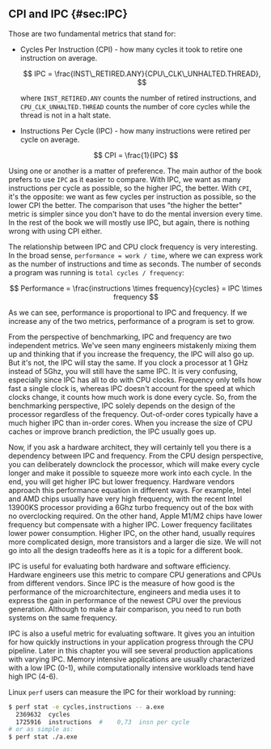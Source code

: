 

## CPI and IPC {#sec:IPC}

Those are two fundamental metrics that stand for:

* Cycles Per Instruction (CPI) - how many cycles it took to retire one instruction on average.

  $$
  IPC = \frac{INST\_RETIRED.ANY}{CPU\_CLK\_UNHALTED.THREAD},
  $$

  where `INST_RETIRED.ANY` counts the number of retired instructions, and `CPU_CLK_UNHALTED.THREAD` counts the number of core cycles while the thread is not in a halt state.

* Instructions Per Cycle (IPC) - how many instructions were retired per cycle on average.

$$
CPI = \frac{1}{IPC}
$$

Using one or another is a matter of preference. The main author of the book prefers to use `IPC` as it easier to compare. With IPC, we want as many instructions per cycle as possible, so the higher IPC, the better. With `CPI`, it's the opposite: we want as few cycles per instruction as possible, so the lower CPI the better. The comparison that uses "the higher the better" metric is simpler since you don't have to do the mental inversion every time. In the rest of the book we will mostly use IPC, but again, there is nothing wrong with using CPI either.

The relationship between IPC and CPU clock frequency is very interesting. In the broad sense, `performance = work / time`, where we can express work as the number of instructions and time as seconds. The number of seconds a program was running is `total cycles / frequency`: 

$$
Performance = \frac{instructions \times frequency}{cycles} = IPC \times frequency
$$

As we can see, performance is proportional to IPC and frequency. If we increase any of the two metrics, performance of a program is set to grow.

From the perspective of benchmarking, IPC and frequency are two independent metrics. We've seen many engineers mistakenly mixing them up and thinking that if you increase the frequency, the IPC will also go up. But it's not, the IPC will stay the same. If you clock a processor at 1 GHz instead of 5Ghz, you will still have the same IPC. It is very confusing, especially since IPC has all to do with CPU clocks. Frequency only tells how fast a single clock is, whereas IPC doesn't account for the speed at which clocks change, it counts how much work is done every cycle. So, from the benchmarking perspective, IPC solely depends on the design of the processor regardless of the frequency. Out-of-order cores typically have a much higher IPC than in-order cores. When you increase the size of CPU caches or improve branch prediction, the IPC usually goes up.

Now, if you ask a hardware architect, they will certainly tell you there is a dependency between IPC and frequency. From the CPU design perspective, you can deliberately downclock the processor, which will make every cycle longer and make it possible to squeeze more work into each cycle. In the end, you will get higher IPC but lower frequency. Hardware vendors approach this performance equation in different ways. For example, Intel and AMD chips usually have very high frequency, with the recent Intel 13900KS processor providing a 6Ghz turbo frequency out of the box with no overclocking required. On the other hand, Apple M1/M2 chips have lower frequency but compensate with a higher IPC. Lower frequency facilitates lower power consumption. Higher IPC, on the other hand, usually requires more complicated design, more transistors and a larger die size. We will not go into all the design tradeoffs here as it is a topic for a different book.

IPC is useful for evaluating both hardware and software efficiency. Hardware engineers use this metric to compare CPU generations and CPUs from different vendors. Since IPC is the measure of how good is the performance of the microarchitecture, engineers and media uses it to express the gain in performance of the newest CPU over the previous generation. Although to make a fair comparison, you need to run both systems on the same frequency.

IPC is also a useful metric for evaluating software. It gives you an intuition for how quickly instructions in your application progress through the CPU pipeline. Later in this chapter you will see several production applications with varying IPC. Memory intensive applications are usually characterized with a low IPC (0-1), while computationally intensive workloads tend have high IPC (4-6).

Linux `perf` users can measure the IPC for their workload by running:

```bash
$ perf stat -e cycles,instructions -- a.exe
  2369632  cycles                               
  1725916  instructions  #    0,73  insn per cycle
# or as simple as:
$ perf stat ./a.exe
```
